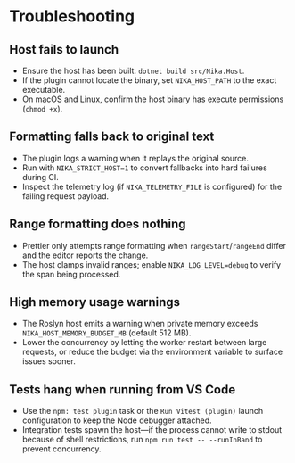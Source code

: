 # Troubleshooting

## Host fails to launch

- Ensure the host has been built: `dotnet build src/Nika.Host`.
- If the plugin cannot locate the binary, set `NIKA_HOST_PATH` to the exact executable.
- On macOS and Linux, confirm the host binary has execute permissions (`chmod +x`).

## Formatting falls back to original text

- The plugin logs a warning when it replays the original source.
- Run with `NIKA_STRICT_HOST=1` to convert fallbacks into hard failures during CI.
- Inspect the telemetry log (if `NIKA_TELEMETRY_FILE` is configured) for the failing request payload.

## Range formatting does nothing

- Prettier only attempts range formatting when `rangeStart`/`rangeEnd` differ and the editor reports the change.
- The host clamps invalid ranges; enable `NIKA_LOG_LEVEL=debug` to verify the span being processed.

## High memory usage warnings

- The Roslyn host emits a warning when private memory exceeds `NIKA_HOST_MEMORY_BUDGET_MB` (default 512 MB).
- Lower the concurrency by letting the worker restart between large requests, or reduce the budget via the environment variable to surface issues sooner.

## Tests hang when running from VS Code

- Use the `npm: test plugin` task or the `Run Vitest (plugin)` launch configuration to keep the Node debugger attached.
- Integration tests spawn the host—if the process cannot write to stdout because of shell restrictions, run `npm run test -- --runInBand` to prevent concurrency.
